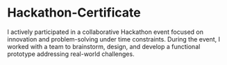 # Hackathon-Certificate
I actively participated in a collaborative Hackathon event focused on innovation and problem-solving under time constraints. During the event, I worked with a team to brainstorm, design, and develop a functional prototype addressing real-world challenges.
